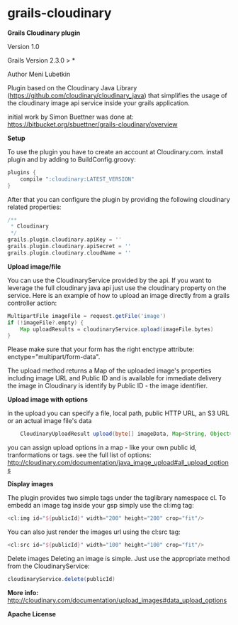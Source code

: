 # grails-cloudinary
**Grails Cloudinary plugin**

Version	1.0

Grails Version	2.3.0 > *

Author	Meni Lubetkin

Plugin based on the Cloudinary Java Library (https://github.com/cloudinary/cloudinary_java) that simplifies the usage of the cloudinary image api service inside your grails application.

initial work by  Simon Buettner was done at: https://bitbucket.org/sbuettner/grails-cloudinary/overview

**Setup**

To use the plugin you have to create an account at Cloudinary.com. install plugin and by adding to BuildConfig.groovy:
```groovy
plugins {
    compile ":cloudinary:LATEST_VERSION"
}
```

After that you can configure the plugin by providing the following cloudinary related properties:
```groovy
/**
 * Cloudinary
 */
grails.plugin.cloudinary.apiKey = ''
grails.plugin.cloudinary.apiSecret = ''
grails.plugin.cloudinary.cloudName = ''
```
**Upload image/file**

You can use the CloudinaryService provided by the api. If you want to leverage the full cloudinary java api just use the cloudinary property on the service. Here is an example of how to upload an image directly from a grails controller action:
```groovy
MultipartFile imageFile = request.getFile('image')
if (!imageFile?.empty) {
    Map uploadResults = cloudinaryService.upload(imageFile.bytes)
}
```
Please make sure that your form has the right enctype attribute: enctype="multipart/form-data".

The upload method returns a Map of the uploaded image's properties including image URL and Public ID and is available for immediate delivery
the image in Cloudinary is identify by Public ID - the image identifier.

**Upload image with options**

in the upload you can specify a file, local path, public HTTP URL, an S3 URL or an actual image file's data
```groovy
    CloudinaryUploadResult upload(byte[] imageData, Map<String, Object> options = [:])
```
you can assign upload options in a map - like your own public id, tranformations or tags.
see the full list of options:
http://cloudinary.com/documentation/java_image_upload#all_upload_options

**Display images**

The plugin provides two simple tags under the taglibrary namespace cl. To embedd an image tag inside your gsp simply use the cl:img tag:
```groovy
<cl:img id="${publicId}" width="200" height="200" crop="fit"/>
```
You can also just render the images url using the cl:src tag:
```groovy
<cl:src id="${publicId}" width="100" height="100" crop="fit"/>
```
Delete images
Deleting an image is simple. Just use the appropriate method from the CloudinaryService:
```groovy
cloudinaryService.delete(publicId)
```

**More info:**
 http://cloudinary.com/documentation/upload_images#data_upload_options

**Apache License**